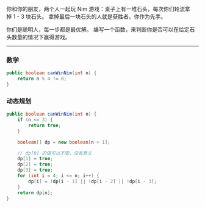 你和你的朋友，两个人一起玩 Nim 游戏：桌子上有一堆石头，每次你们轮流拿掉 1 - 3 块石头。 拿掉最后一块石头的人就是获胜者。你作为先手。

你们是聪明人，每一步都是最优解。 编写一个函数，来判断你是否可以在给定石头数量的情况下赢得游戏。

***
### 数学

```Java
public boolean canWinNim(int n) {
    return n % 4 != 0;
}
```

### 动态规划

```Java
public boolean canWinNim(int n) {
    if (n <= 3) {
        return true;
    }

    boolean[] dp = new boolean[n + 1];

    // dp[0] 的值可以不管，没有意义
    dp[1] = true;
    dp[2] = true;
    dp[3] = true;
    for (int i = 4; i <= n; i++) {
        dp[i] = !dp[i - 1] || !dp[i - 2] || !dp[i - 3];
    }
    return dp[n];
}
```